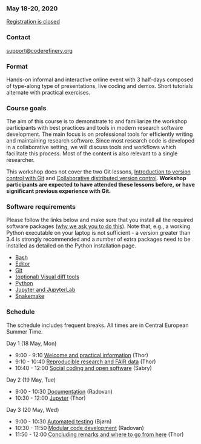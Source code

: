 

### May 18-20, 2020

<a class="btn btn-danger disabled" href="#" data-mode="1" target="_blank">Registration is closed</a>

### Contact

support@coderefinery.org


### Format

Hands-on informal and interactive online event with 3 half-days
composed of type-along type of presentations, live coding and
demos. Short tutorials alternate with practical exercises.


### Course goals

The aim of this course is to demonstrate to and familiarize the workshop participants with best practices and tools in modern research software development. The main focus is on professional tools for efficiently writing and maintaining research software. Since most research code is developed in a collaborative setting, we will discuss tools and workflows which facilitate this process. Most of the content is also relevant to a single researcher.

This workshop does not cover the two Git lessons, [Introduction to
version control with Git](https://coderefinery.github.io/git-intro/)
and [Collaborative distributed version
control](https://coderefinery.github.io/git-collaborative/). 
**Workshop participants are expected to have attended these lessons before,**
**or have significant previous experience with Git.**

### **Software requirements**

Please follow the links below and make sure that you install all the required software packages
([why we ask you to do this](https://coderefinery.github.io/installation/#why-are-we-asking-participants-to-install-software)).
Note that, e.g., a working Python executable on your laptop is not sufficient -
a version greater than 3.4 is strongly recommended and a number of extra
packages need to be installed as detailed on the Python installation page.

- [Bash](https://coderefinery.github.io/installation/bash/)
- [Editor](https://coderefinery.github.io/installation/editors/)
- [Git](https://coderefinery.github.io/installation/git/)
- [(optional) Visual diff tools](https://coderefinery.github.io/installation/difftools/)
- [Python](https://coderefinery.github.io/installation/python/)
- [Jupyter and JupyterLab](https://coderefinery.github.io/installation/jupyter)
- [Snakemake](https://coderefinery.github.io/installation/snakemake)


### Schedule

The schedule includes frequent breaks.  All times are in Central
European Summer Time.

Day 1 (18 May, Mon)
- 9:00 - 9:10
  [Welcome and practical information](https://github.com/coderefinery/workshop-intro/blob/master/README.md)
  (Thor)
- 9:10 - 10:40
  [Reproducible research and FAIR data](https://coderefinery.github.io/reproducible-research/)
  (Thor)
- 10:40 - 12:00
  [Social coding and open software](https://cicero.xyz/v3/remark/0.14.0/github.com/coderefinery/social-coding/master/talk.md) 
  (Sabry)

Day 2 (19 May, Tue)
- 9:00 - 10:30
  [Documentation](https://coderefinery.github.io/documentation/)
  (Radovan)
- 10:30 - 12:00
  [Jupyter](https://coderefinery.github.io/jupyter/)
  (Thor)

Day 3 (20 May, Wed)
- 9:00 - 10:30
  [Automated testing](https://coderefinery.github.io/testing/)
  (Bjørn)
- 10:30 - 11:50
  [Modular code development](https://github.com/coderefinery/modular-type-along)
  (Radovan)
- 11:50 - 12:00
  [Concluding remarks and where to go from here](https://github.com/coderefinery/workshop-outro/blob/master/README.md)
  (Thor)
